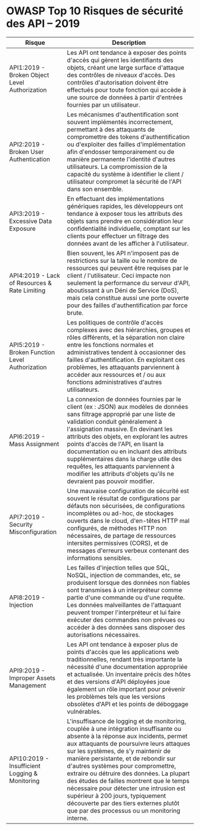 OWASP Top 10 Risques de sécurité des API – 2019
===============================================

| Risque | Description |
| ------ | ----------- |
| API1:2019 - Broken Object Level Authorization | Les API ont tendance à exposer des points d'accès qui gèrent les identifiants des objets, créant une large surface d'attaque des contrôles de niveaux d'accès. Des contrôles d'autorisation doivent être effectués pour toute fonction qui accède à une source de données à partir d'entrées fournies par un utilisateur. |
| API2:2019 - Broken User Authentication | Les mécanismes d'authentification sont souvent implémentés incorrectement, permettant à des attaquants de compromettre des tokens d'authentification ou d'exploiter des failles d'implémentation afin d'endosser temporairement ou de manière permanente l'identité d'autres utilisateurs. La compromission de la capacité du système à identifier le client / utilisateur compromet la sécurité de l'API dans son ensemble. |
| API3:2019 - Excessive Data Exposure | En effectuant des implémentations génériques rapides, les développeurs ont tendance à exposer tous les attributs des objets sans prendre en considération leur confidentialité individuelle, comptant sur les clients pour effectuer un filtrage des données avant de les afficher à l'utilisateur. |
| API4:2019 - Lack of Resources & Rate Limiting | Bien souvent, les API n'imposent pas de restrictions sur la taille ou le nombre de ressources qui peuvent être requises par le client / l'utilisateur. Ceci impacte non seulement la performance du serveur d'API, aboutissant à un Déni de Service (DoS), mais cela constitue aussi une porte ouverte pour des failles d'authentification par force brute. |
| API5:2019 - Broken Function Level Authorization | Les politiques de contrôle d'accès complexes avec des hiérarchies, groupes et rôles différents, et la séparation non claire entre les fonctions normales et administratives tendent à occasionner des failles d'authentification. En exploitant ces problèmes, les attaquants parviennent à accéder aux ressources et / ou aux fonctions administratives d'autres utilisateurs. |
| API6:2019 - Mass Assignment | La connexion de données fournies par le client (ex : JSON) aux modèles de données sans filtrage approprié par une liste de validation conduit généralement à l'assignation massive. En devinant les attributs des objets, en explorant les autres points d'accès de l'API, en lisant la documentation ou en incluant des attributs supplémentaires dans la charge utile des requêtes, les attaquants parviennent à modifier les attributs d'objets qu'ils ne devraient pas pouvoir modifier. |
| API7:2019 - Security Misconfiguration | Une mauvaise configuration de sécurité est souvent le résultat de configurations par défauts non sécurisées, de configurations incomplètes ou ad-hoc, de stockages ouverts dans le cloud, d'en-têtes HTTP mal configurés, de méthodes HTTP non nécessaires, de partage de ressources intersites permissives (CORS), et de messages d'erreurs verbeux contenant des informations sensibles. |
| API8:2019 - Injection | Les failles d'injection telles que SQL, NoSQL, injection de commandes, etc, se produisent lorsque des données non fiables sont transmises à un interpréteur comme partie d'une commande ou d'une requête. Les données malveillantes de l'attaquant peuvent tromper l'interpréteur et lui faire exécuter des commandes non prévues ou accéder à des données sans disposer des autorisations nécessaires. |
| API9:2019 - Improper Assets Management | Les API ont tendance à exposer plus de points d'accès que les applications web traditionnelles, rendant très importante la nécessité d'une documentation appropriée et actualisée. Un inventaire précis des hôtes et des versions d'API déployées joue également un rôle important pour prévenir les problèmes tels que les versions obsolètes d'API et les points de déboggage vulnérables. |
| API10:2019 - Insufficient Logging & Monitoring | L'insuffisance de logging et de monitoring, couplée à une intégration insuffisante ou absente à la réponse aux incidents, permet aux attaquants de poursuivre leurs attaques sur les systèmes, de s'y maintenir de manière persistante, et de rebondir sur d'autres systèmes pour compromettre, extraire ou détruire des données. La plupart des études de failles montrent que le temps nécessaire pour détecter une intrusion est supérieur à 200 jours, typiquement découverte par des tiers externes plutôt que par des processus ou un monitoring interne. |
